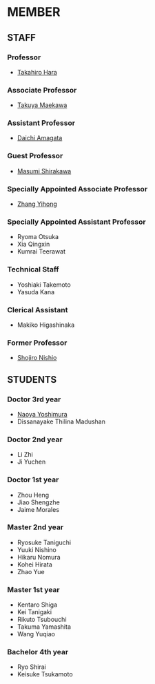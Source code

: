 # MEMBER
## STAFF
### Professor
- [Takahiro Hara](http://www-mmde.ist.osaka-u.ac.jp/~hara/index.html)
### Associate Professor
- [Takuya Maekawa](http://www-mmde.ist.osaka-u.ac.jp/~maekawa/index-e.html)
### Assistant Professor
- [Daichi Amagata](https://amgt-d1.github.io/)
### Guest Professor
- [Masumi Shirakawa](http://iwnsew.com/)
### Specially Appointed Associate Professor
- [Zhang Yihong](https://www.ringspool.com/yihongzhang)
### Specially Appointed Assistant Professor
- Ryoma Otsuka
- Xia Qingxin
- Kumrai Teerawat
### Technical Staff
- Yoshiaki Takemoto
- Yasuda Kana
### Clerical Assistant
- Makiko Higashinaka
### Former Professor
- [Shojiro Nishio](https://mmde-lab.github.io/member-webpage/nishio/index.html)
## STUDENTS
### Doctor 3rd year
- [Naoya Yoshimura](https://www.linkedin.com/in/naoya-yoshimura-3b783a177/)
- Dissanayake Thilina Madushan
### Doctor 2nd year
- Li Zhi
- Ji Yuchen
### Doctor 1st year
- Zhou Heng
- Jiao Shengzhe
- Jaime Morales
### Master 2nd year
- Ryosuke Taniguchi
- Yuuki Nishino
- Hikaru Nomura
- Kohei Hirata
- Zhao Yue
### Master 1st year
- Kentaro Shiga
- Kei Tanigaki
- Rikuto Tsubouchi
- Takuma Yamashita
- Wang Yuqiao
### Bachelor 4th year
- Ryo Shirai
- Keisuke Tsukamoto